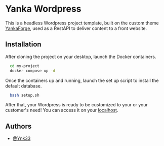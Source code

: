 
# Yanka Wordpress

This is a headless Wordpress project template, built on the custom theme [YankaForge](https://github.com/Ynk33/YankaForge), used as a RestAPI to deliver content to a front website.

## Installation

After cloning the project on your desktop, launch the Docker containers.

```bash
  cd my-project
  docker compose up -d
```

Once the containers up and running, launch the set up script to install the default database.

```bash
  bash setup.sh
```

After that, your Wordpress is ready to be customized to your or your customer's need!
You can access it on your [localhost](http://localhost/).
## Authors

- [@Ynk33](https://www.github.com/Ynk33)

